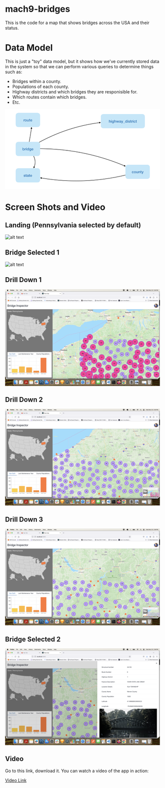 # mach9-bridges

This is the code for a map that shows bridges across the USA and their status.

# Data Model

This is just a "toy" data model, but it shows how we've currently stored data in the system so that
we can perform various queries to determine things such as:

- Bridges within a county.
- Populations of each county.
- Highway districts and which bridges they are responisible for.
- Which routes contain which bridges.
- Etc.

![alt text](https://github.com/frisbeefish/mach9-bridges/blob/main/images/dbmodel.png?raw=true)

# Screen Shots and Video

## Landing (Pennsylvania selected by default)

![alt text](https://github.com/frisbeefish/mach9-bridges/blob/main/images/landing.png?raw=true)

## Bridge Selected 1

![alt text](https://github.com/frisbeefish/mach9-bridges/blob/main/images/bridge-selected-1.png?raw=true)

## Drill Down 1

![alt text](https://github.com/frisbeefish/mach9-bridges/blob/main/images/drill-down-1.png?raw=true)

## Drill Down 2

![alt text](https://github.com/frisbeefish/mach9-bridges/blob/main/images/drill-down-2.png?raw=true)

## Drill Down 3

![alt text](https://github.com/frisbeefish/mach9-bridges/blob/main/images/drill-down-3.png?raw=true)

## Bridge Selected 2

![alt text](https://github.com/frisbeefish/mach9-bridges/blob/main/images/bridge-selected-2.png?raw=true)

## Video

Go to this link, download it. You can watch a video of the app in action:

<a href="https://github.com/frisbeefish/mach9-bridges/blob/main/images/bridge-inspector.mov" target="blank">Video Link</a>
